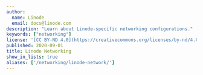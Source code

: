 ```yaml
---
author:
  name: Linode
  email: docs@linode.com
description: "Learn about Linode-specific networking configurations."
keywords: ["networking"]
license: '[CC BY-ND 4.0](https://creativecommons.org/licenses/by-nd/4.0)'
published: 2020-09-01
title: Linode Networking
show_in_lists: true
aliases: ['/networking/linode-network/']
---
```


